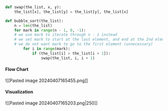 ```python
def swap(the_list, x, y):
	the_list[x], the_list[y] = the_list[y], the_list[x]

def bubble_sort(the_list):
	n = len(the_list)
	for mark in range(n - 1, 0, -1): 
	# we use mark to iterate through n - 1 instead
	# we set mark to start at the last element, and end at the 2nd element
	# we do not want mark to go to the first element (unnecessary)
		for i in range(mark):
			if (the_list[i] > the_list[i + 1]):
				swap(the_list, i, i + 1)
```

#### Flow Chart
![[Pasted image 20240407165455.png]]

#### Visualization
![[Pasted image 20240407165203.png|250]]